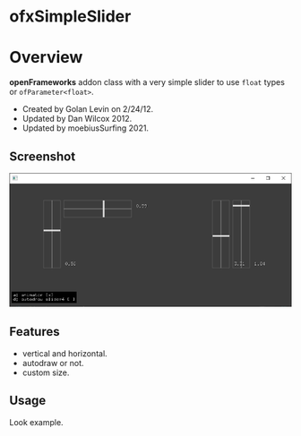 ofxSimpleSlider
=============================

# Overview
**openFrameworks** addon class with a very simple slider to use ```float``` types or ```ofParameter<float>```.

 *  Created by Golan Levin on 2/24/12.
 *  Updated by Dan Wilcox 2012.
 *  Updated by moebiusSurfing 2021.

## Screenshot
![image](/docs/Capture.PNG?raw=true "image")

## Features
- vertical and horizontal.
- autodraw or not.
- custom size.

## Usage
Look example.
